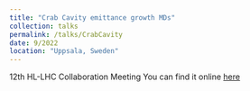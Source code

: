 ```yaml
---
title: "Crab Cavity emittance growth MDs"
collection: talks
permalink: /talks/CrabCavity
date: 9/2022
location: "Uppsala, Sweden"
---
```


12th HL-LHC Collaboration Meeting
You can find it online [here](https://indico.cern.ch/event/1161569/contributions/4921651/)
